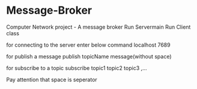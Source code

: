 # Message-Broker
Computer Network project - A message broker
Run Servermain
Run Client class

for connecting to the server enter below command
localhost 7689

for publish a message
publish topicName message(without space)

for subscribe to a topic
subscribe topic1 topic2 topic3 ,...

Pay attention that space is seperator
